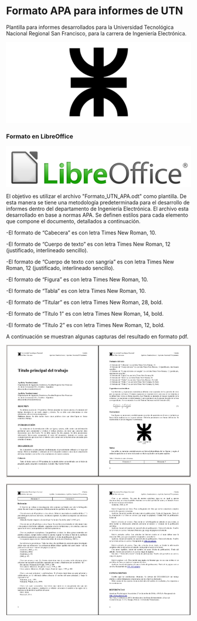 # Formato APA para informes de UTN

Plantilla para informes desarrollados para la Universidad Tecnológica Nacional Regional San Francisco, para la carrera de Ingeniería Electrónica.

![UTN](/utn_logo.svg)


### Formato en LibreOffice

![GitHub Logo](/LibreOffice_logo.png)

El objetivo es utilizar el archivo "Formato_UTN_APA.odt" como plantilla. De esta manera se tiene una metodología predeterminada para el desarrollo de informes dentro del departamento de Ingeniería Electrónica. El archivo esta desarrollado en base a normas APA. Se definen estilos para cada elemento que compone el documento, detallados a continuación.

-El formato de “Cabecera” es con letra Times New Roman, 10.

-El formato de “Cuerpo de texto” es con letra Times New Roman, 12 (justificado, interlineado sencillo).

-El formato de “Cuerpo de texto con sangría” es con letra Times New Roman, 12 (justificado, interlineado sencillo).

-El formato de “Figura” es con letra Times New Roman, 10.

-El formato de “Tabla” es con letra Times New Roman, 10.

-El formato de “Titular” es con letra Times New Roman, 28, bold.

-El formato de “Título 1” es con letra Times New Roman, 14, bold.

-El formato de “Título 2” es con letra Times New Roman, 12, bold.

A continuación se muestran algunas capturas del resultado en formato pdf.

![Capt1](/screen1.png)

![Capt2](/screen2.png)

